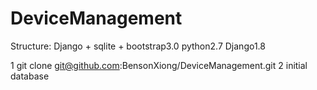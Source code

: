 # DeviceManagement
Structure: Django + sqlite +  bootstrap3.0 
python2.7 Django1.8

1 git clone git@github.com:BensonXiong/DeviceManagement.git
2 initial database



